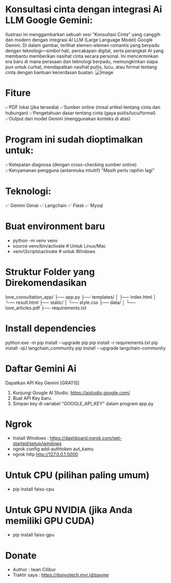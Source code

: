 # Konsultasi cinta dengan integrasi Ai LLM Google Gemini:
Ilustrasi ini menggambarkan sebuah sesi "Konsultasi Cinta" yang canggih dan modern dengan integrasi AI LLM (Large Language Model) Google Gemini. Di dalam gambar, terlihat elemen-elemen romantis yang berpadu dengan teknologi—simbol hati, percakapan digital, serta perangkat AI yang membantu memberikan nasihat cinta secara personal. Ini mencerminkan era baru di mana perasaan dan teknologi berpadu, memungkinkan siapa pun untuk curhat, mendapatkan nasihat puitis, lucu, atau formal tentang cinta dengan bantuan kecerdasan buatan.
![Image](https://github.com/user-attachments/assets/e69f71d3-7768-44ec-b2c1-97e954584eb4)

# Fiture
✅PDF lokal (jika tersedia)
✅Sumber online (misal artikel tentang cinta dan hubungan)
✅Pengetahuan dasar tentang cinta (gaya puitis/lucu/formal)
✅Output dari model Gemini (menggunakan konteks di atas)

# Program ini sudah dioptimalkan untuk:
✅Ketepatan diagnosa (dengan cross-checking sumber online)
✅Kenyamanan pengguna (antarmuka intuitif) "Masih perlu rapihin lagi"

# Teknologi:
✅ Gemini Genai
✅ Langchain
✅ Flask
✅ Mysql

# Buat environment baru
- python -m venv venv
- source venv/bin/activate  # Untuk Linux/Mac
- venv\Scripts\activate  # untuk Windows

# Struktur Folder yang Direkomendasikan
love_consultation_app/
├── app.py
├── templates/
│   ├── index.html
│   └── result.html
├── static/
│   └── style.css
├── data/
│   └── love_articles.pdf
├── requirements.txt

# Install dependencies
python.exe -m pip install --upgrade pip
pip install -r requirements.txt
pip install -qU langchain_community
pip install --upgrade langchain-community

# Daftar Gemini Ai
Dapatkan API Key Gemini [GRATIS]
1. Kunjungi Google AI Studio. https://aistudio.google.com/
2. Buat API Key baru.
3. Simpan key di variabel "GOOGLE_API_KEY" dalam program app.py

# Ngrok
- Install Windows : https://dashboard.ngrok.com/get-started/setup/windows
- ngrok config add-authtoken aut_kamu
- ngrok http http://127.0.0.1:5000

# Untuk CPU (pilihan paling umum)
- pip install faiss-cpu

# Untuk GPU NVIDIA (jika Anda memiliki GPU CUDA)
- pip install faiss-gpu

# Donate
- Author : Iwan Cilibur
- Traktir saya : https://dunyotech.myr.id/payme
